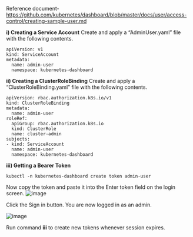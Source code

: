 Reference document- https://github.com/kubernetes/dashboard/blob/master/docs/user/access-control/creating-sample-user.md

**i) Creating a Service Account**
Create and apply a “AdminUser.yaml” file with the following contents.
```
apiVersion: v1
kind: ServiceAccount
metadata:
  name: admin-user
  namespace: kubernetes-dashboard
```
**ii) Creating a ClusterRoleBinding**
Create and apply a “ClusterRoleBinding.yaml” file with the following contents.
```
apiVersion: rbac.authorization.k8s.io/v1
kind: ClusterRoleBinding
metadata:
  name: admin-user
roleRef:
  apiGroup: rbac.authorization.k8s.io
  kind: ClusterRole
  name: cluster-admin
subjects:
- kind: ServiceAccount
  name: admin-user
  namespace: kubernetes-dashboard
```
**iii) Getting a Bearer Token**
```
kubectl -n kubernetes-dashboard create token admin-user
```
Now copy the token and paste it into the Enter token field on the login screen.
![image](https://user-images.githubusercontent.com/120251092/206851816-9cedccd7-19df-4e04-b107-2e4afe66222b.png)
 
Click the Sign in button. You are now logged in as an admin.

![image](https://user-images.githubusercontent.com/120251092/206851821-5a0974e4-0af6-474d-8020-aa75354e050d.png)
 
Run command **iii** to create new tokens whenever session expires.
